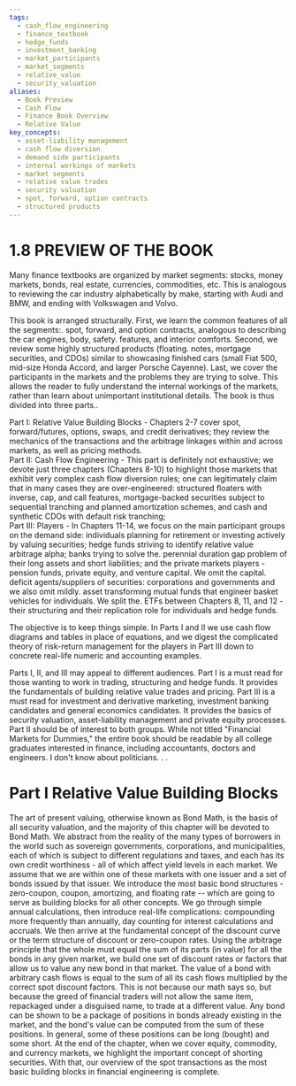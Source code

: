 ```yaml
---
tags:
  - cash_flow_engineering
  - finance_textbook
  - hedge_funds
  - investment_banking
  - market_participants
  - market_segments
  - relative_value
  - security_valuation
aliases:
  - Book Preview
  - Cash Flow
  - Finance Book Overview
  - Relative Value
key_concepts:
  - asset-liability management
  - cash flow diversion
  - demand side participants
  - internal workings of markets
  - market segments
  - relative value trades
  - security valuation
  - spot, forward, option contracts
  - structured products
---
```


# 1.8  PREVIEW OF THE BOOK  

Many finance textbooks are organized by market segments: stocks, money markets, bonds, real estate, currencies, commodities, etc. This is analogous to reviewing the car industry alphabetically by make, starting with Audi and BMW, and ending with Volkswagen and Volvo.  

This book is arranged structurally. First, we learn the common features of all the segments:. spot, forward, and option contracts, analogous to describing the car engines, body, safety. features, and interior comforts. Second, we review some highly structured products (floating. notes, mortgage securities, and CDOs) similar to showcasing finished cars (small Fiat 500, mid-size Honda Accord, and larger Porsche Cayenne). Last, we cover the participants in the markets and the problems they are trying to solve. This allows the reader to fully understand the internal workings of the markets, rather than learn about unimportant institutional details. The book is thus divided into three parts..  

Part I: Relative Value Building Blocks - Chapters 2-7 cover spot, forward/futures, options, swaps, and credit derivatives; they review the mechanics of the transactions and the arbitrage linkages within and across markets, as well as pricing methods.   
Part II: Cash Flow Engineering - This part is definitely not exhaustive; we devote just three chapters (Chapters 8-10) to highlight those markets that exhibit very complex cash flow diversion rules; one can legitimately claim that in many cases they are over-engineered: structured floaters with inverse, cap, and call features, mortgage-backed securities subject to sequential tranching and planned amortization schemes, and cash and synthetic CDOs with default risk tranching;   
Part III: Players - In Chapters 11-14, we focus on the main participant groups on the demand side: individuals planning for retirement or investing actively by valuing securities; hedge funds striving to identify relative value arbitrage alpha; banks trying to solve the. perennial duration gap problem of their long assets and short liabilities; and the private markets players - pension funds, private equity, and venture capital. We omit the capital. deficit agents/suppliers of securities: corporations and governments and we also omit mildly. asset transforming mutual funds that engineer basket vehicles for individuals. We split the. ETFs between Chapters 8, 11, and 12 - their structuring and their replication role for individuals and hedge funds.  

The objective is to keep things simple. In Parts I and II we use cash flow diagrams and tables in place of equations, and we digest the complicated theory of risk-return management for the players in Part III down to concrete real-life numeric and accounting examples.  

Parts I, II, and III may appeal to different audiences. Part I is a must read for those wanting to work in trading, structuring and hedge funds. It provides the fundamentals of building relative value trades and pricing. Part III is a must read for investment and derivative marketing, investment banking candidates and general economics candidates. It provides the basics of security valuation, asset-liability management and private equity processes. Part II should be of interest to both groups. While not titled "Financial Markets for Dummies," the entire book should be readable by all college graduates interested in finance, including accountants, doctors and engineers. I don't know about politicians. . .  

# Part I Relative Value Building Blocks  

The art of present valuing, otherwise known as Bond Math, is the basis of all security valuation, and the majority of this chapter will be devoted to Bond Math. We abstract from the reality of the many types of borrowers in the world such as sovereign governments, corporations, and municipalities, each of which is subject to different regulations and taxes, and each has its own credit worthiness - all of which affect yield levels in each market. We assume that we are within one of these markets with one issuer and a set of bonds issued by that issuer. We introduce the most basic bond structures - zero-coupon, coupon, amortizing, and floating rate -- which are going to serve as building blocks for all other concepts. We go through simple annual calculations, then introduce real-life complications: compounding more frequently than annually, day counting for interest calculations and accruals. We then arrive at the fundamental concept of the discount curve or the term structure of discount or zero-coupon rates. Using the arbitrage principle that the whole must equal the sum of its parts (in value) for all the bonds in any given market, we build one set of discount rates or factors that allow us to value any new bond in that market. The value of a bond with arbitrary cash flows is equal to the sum of all its cash flows multiplied by the correct spot discount factors. This is not because our math says so, but because the greed of financial traders will not allow the same item, repackaged under a disguised name, to trade at a different value. Any bond can be shown to be a package of positions in bonds already existing in the market, and the bond's value can be computed from the sum of these positions. In general, some of these positions can be long (bought) and some short. At the end of the chapter, when we cover equity, commodity, and currency markets, we highlight the important concept of shorting securities. With that, our overview of the spot transactions as the most basic building blocks in financial engineering is complete.  
